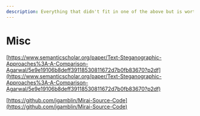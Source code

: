 ```yaml
---
description: Everything that didn't fit in one of the above but is worth a read
---
```


# Misc

[https://www.semanticscholar.org/paper/Text-Steganographic-Approaches%3A-A-Comparison-Agarwal/5e9e19106b8deff39118530811672d7b0fb83670?p2df](https://www.semanticscholar.org/paper/Text-Steganographic-Approaches%3A-A-Comparison-Agarwal/5e9e19106b8deff39118530811672d7b0fb83670?p2df) 

[https://github.com/jgamblin/Mirai-Source-Code](https://github.com/jgamblin/Mirai-Source-Code)

